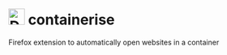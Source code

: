 # <img src="https://raw.githubusercontent.com/kintesh/containerise/master/static/icons/icon.png" alt="Drawing" width="32"/> containerise

Firefox extension to automatically open websites in a container

